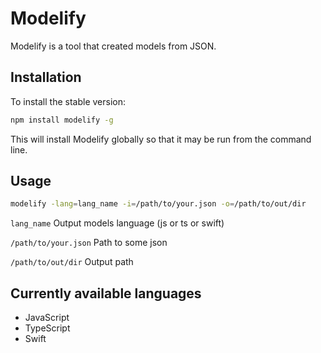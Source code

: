 # Modelify

Modelify is a tool that created models from JSON.

## Installation

To install the stable version:

```bash
npm install modelify -g
```

This will install Modelify globally so that it may be run from the command line.

## Usage

```bash
modelify -lang=lang_name -i=/path/to/your.json -o=/path/to/out/dir
```

`lang_name` Output models language (js or ts or swift)

`/path/to/your.json` Path to some json

`/path/to/out/dir` Output path

## Currently available languages

* JavaScript
* TypeScript
* Swift